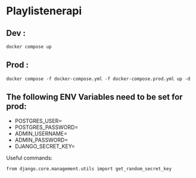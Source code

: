 # Playlistenerapi

## Dev :
    docker compose up
    
## Prod :

    docker compose -f docker-compose.yml -f docker-compose.prod.yml up -d

## The following ENV Variables need to be set for prod:
- POSTGRES_USER=
- POSTGRES_PASSWORD=
- ADMIN_USERNAME=
- ADMIN_PASSWORD=
- DJANGO_SECRET_KEY=

Useful commands:
    
    from django.core.management.utils import get_random_secret_key 